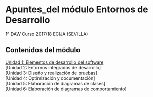 # Apuntes_del módulo Entornos de Desarrollo

1º DAW
Curso 2017/18
ECIJA (SEVILLA)


## Contenidos del módulo

[Unidad 1: Elementos de desarrollo del software](http://www.google.es)  
[Unidad 2: Entornos integrados de desarrollo]  
[Unidad 3: Diseño y realización de pruebas]  
[Unidad 4: Optimización y documentación]  
[Unidad 5: Elaboración de diagramas de clases]  
[Unidad 6: Elaboración de diagramas de comportamiento]  
